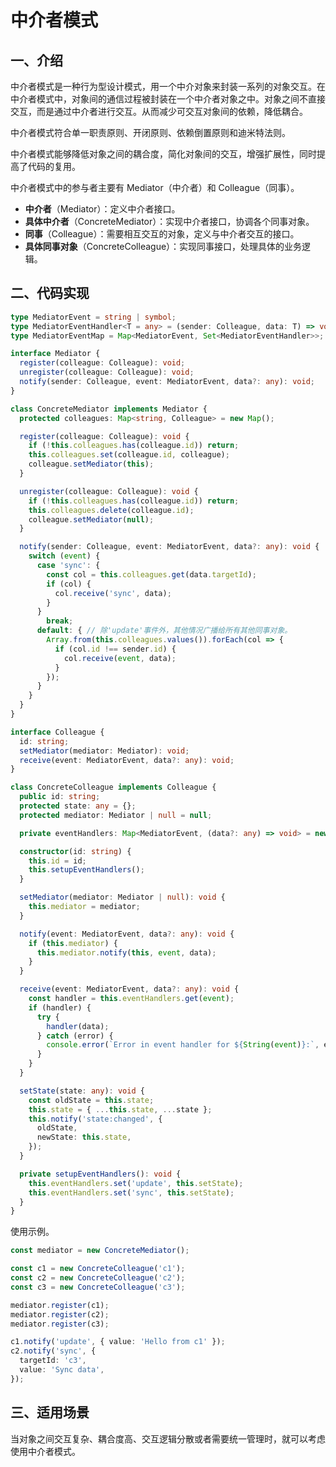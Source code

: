 # 中介者模式

## 一、介绍

中介者模式是一种行为型设计模式，用一个中介对象来封装一系列的对象交互。在中介者模式中，对象间的通信过程被封装在一个中介者对象之中。对象之间不直接交互，而是通过中介者进行交互。从而减少可交互对象间的依赖，降低耦合。

中介者模式符合单一职责原则、开闭原则、依赖倒置原则和迪米特法则。

中介者模式能够降低对象之间的耦合度，简化对象间的交互，增强扩展性，同时提高了代码的复用。

中介者模式中的参与者主要有 Mediator（中介者）和 Colleague（同事）。

- **中介者**（Mediator）：定义中介者接口。
- **具体中介者**（ConcreteMediator）：实现中介者接口，协调各个同事对象。
- **同事**（Colleague）：需要相互交互的对象，定义与中介者交互的接口。
- **具体同事对象**（ConcreteColleague）：实现同事接口，处理具体的业务逻辑。

## 二、代码实现

```typescript
type MediatorEvent = string | symbol;
type MediatorEventHandler<T = any> = (sender: Colleague, data: T) => void;
type MediatorEventMap = Map<MediatorEvent, Set<MediatorEventHandler>>;

interface Mediator {
  register(colleague: Colleague): void;
  unregister(colleague: Colleague): void;
  notify(sender: Colleague, event: MediatorEvent, data?: any): void;
}

class ConcreteMediator implements Mediator {
  protected colleagues: Map<string, Colleague> = new Map();

  register(colleague: Colleague): void {
    if (!this.colleagues.has(colleague.id)) return;
    this.colleagues.set(colleague.id, colleague);
    colleague.setMediator(this);
  }

  unregister(colleague: Colleague): void {
    if (!this.colleagues.has(colleague.id)) return;
    this.colleagues.delete(colleague.id);
    colleague.setMediator(null);
  }

  notify(sender: Colleague, event: MediatorEvent, data?: any): void {
    switch (event) {
      case 'sync': {
        const col = this.colleagues.get(data.targetId);
        if (col) {
          col.receive('sync', data);
        }
      }
        break;
      default: { // 除'update'事件外，其他情况广播给所有其他同事对象。
        Array.from(this.colleagues.values()).forEach(col => {
          if (col.id !== sender.id) {
            col.receive(event, data);
          }
        });
      }
    }
  }
}

interface Colleague {
  id: string;
  setMediator(mediator: Mediator): void;
  receive(event: MediatorEvent, data?: any): void;
}

class ConcreteColleague implements Colleague {
  public id: string;
  protected state: any = {};
  protected mediator: Mediator | null = null;

  private eventHandlers: Map<MediatorEvent, (data?: any) => void> = new Map();

  constructor(id: string) {
    this.id = id;
    this.setupEventHandlers();
  }

  setMediator(mediator: Mediator | null): void {
    this.mediator = mediator;
  }

  notify(event: MediatorEvent, data?: any): void {
    if (this.mediator) {
      this.mediator.notify(this, event, data);
    }
  }

  receive(event: MediatorEvent, data?: any): void {
    const handler = this.eventHandlers.get(event);
    if (handler) {
      try {
        handler(data);
      } catch (error) {
        console.error(`Error in event handler for ${String(event)}:`, error);
      }
    }
  }

  setState(state: any): void {
    const oldState = this.state;
    this.state = { ...this.state, ...state };
    this.notify('state:changed', {
      oldState,
      newState: this.state,
    });
  }

  private setupEventHandlers(): void {
    this.eventHandlers.set('update', this.setState);
    this.eventHandlers.set('sync', this.setState);
  }
}
```

使用示例。

```typescript
const mediator = new ConcreteMediator();

const c1 = new ConcreteColleague('c1');
const c2 = new ConcreteColleague('c2');
const c3 = new ConcreteColleague('c3');

mediator.register(c1);
mediator.register(c2);
mediator.register(c3);

c1.notify('update', { value: 'Hello from c1' });
c2.notify('sync', {
  targetId: 'c3',
  value: 'Sync data',
});
```

## 三、适用场景

当对象之间交互复杂、耦合度高、交互逻辑分散或者需要统一管理时，就可以考虑使用中介者模式。
